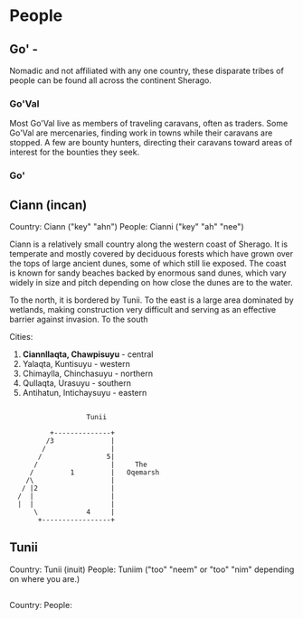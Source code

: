 # People

## Go' - 

Nomadic and not affiliated with any one country, these disparate tribes of people can be found all across the continent Sherago.

### Go'Val
Most Go'Val live as members of traveling caravans, often as traders. Some Go'Val are mercenaries, finding work in towns while their caravans are stopped. A few are bounty hunters, directing their caravans toward areas of interest for the bounties they seek.

### Go'


## Ciann (incan)
Country: Ciann ("key" "ahn")
People: Cianni ("key" "ah" "nee")

Ciann is a relatively small country along the western coast of Sherago.  It is temperate and mostly covered by deciduous forests which have grown over the tops of large ancient dunes, some of which still lie exposed.  The coast is known for sandy beaches backed by enormous sand dunes, which vary widely in size and pitch depending on how close the dunes are to the water.

To the north, it is bordered by Tunii.
To the east is a large area dominated by wetlands, making construction very difficult and serving as an effective barrier against invasion.
To the south 

Cities:
1. **Ciannllaqta, Chawpisuyu** - central
2.   Yalaqta,     Kuntisuyu    - western
3.   Chimaylla,   Chinchasuyu  - northern
4.   Qullaqta,    Urasuyu      - southern
5.   Antihatun,   Intichaysuyu - eastern

```

                   Tunii

          +--------------+
         /3              |
        /                |
       /                5|
      /                  |     The
     /         1         |   Oqemarsh
    /\                   |
   / |2                  |
  /  |                   |
  |  |                   |
      \            4     |
       +-----------------+

```



## Tunii
Country: Tunii (inuit)
People: Tuniim ("too" "neem" or "too" "nim" depending on where you are.)


## 
Country: 
People: 
